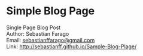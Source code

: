 # Simple Blog Page
Single Page Blog Post</br>
Author: Sebastian Farago </br>
Email: sebastianffarago@gmail.com</br>
Link: http://sebastianff.github.io/Sample-Blog-Plage/
